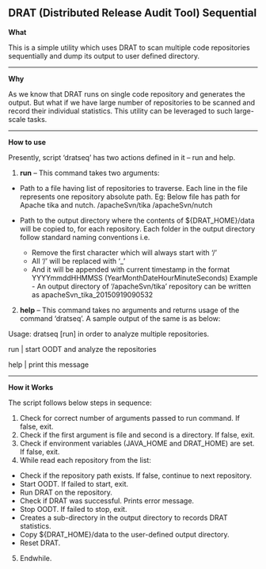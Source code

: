 DRAT (Distributed Release Audit Tool) Sequential 
---

**What**

This is a simple utility which uses DRAT to scan multiple code repositories sequentially and dump its output to user defined directory. 

___

**Why**

As we know that DRAT runs on single code repository and generates the output. But what if we have large number of repositories to be scanned and record their individual statistics. This utility can be leveraged to such large-scale tasks.

___

**How to use**

Presently, script ‘dratseq’ has two actions defined in it – run and help. 

1.	**run** – This command takes two arguments:

  * Path to a file having list of repositories to traverse. Each line in the file represents one repository absolute path. Eg: Below file has path for Apache tika and nutch.
/apacheSvn/tika
/apacheSvn/nutch

  *	Path to the output directory where the contents of ${DRAT_HOME}/data will be copied to, for each repository. Each folder in the output directory follow standard naming conventions i.e.
    *	Remove the first character which will always start with ‘/’
    * All ‘/’ will be replaced with ‘_’
    * And it will be appended with current timestamp in the format YYYYmmddHHMMSS (YearMonthDateHourMinuteSeconds) Example - An output directory of ‘/apacheSvn/tika’ repository can be written as apacheSvn_tika_20150919090532

2.	**help** – This command takes no arguments and returns usage of the command ‘dratseq’. A sample output of the same is as below:

  Usage: dratseq [run] in order to analyze multiple repositories.
  
  run <path to list of repository URLs> <path to data directory>  | start OODT and analyze the repositories
  
  help                  | print this message

___

**How it Works**

The script follows below steps in sequence:

1. Check for correct number of arguments passed to run command. If false, exit.
2. Check if the first argument is file and second is a directory. If false, exit.
3. Check if environment variables (JAVA_HOME and DRAT_HOME) are set. If false, exit.
4. While read each repository from the list:
  * Check if the repository path exists. If false, continue to next repository.
  *	Start OODT. If failed to start, exit.
  *	Run DRAT on the repository.
  *	Check if DRAT was successful. Prints error message.
  *	Stop OODT. If failed to stop, exit.
  *	Creates a sub-directory in the output directory to records DRAT statistics.
  *	Copy ${DRAT_HOME}/data to the user-defined output directory.
  *	Reset DRAT.
5. Endwhile.

